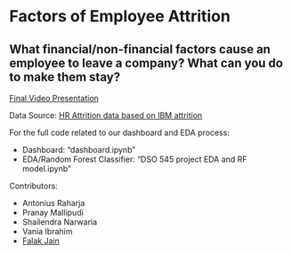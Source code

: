 # Factors of Employee Attrition

## What financial/non-financial factors cause an employee to leave a company? What can you do to make them stay?

[Final Video Presentation](https://drive.google.com/file/d/1ld8Rgv2GVvJ9a9CQn_0fx6e61D8Kb1Mm/view?usp=sharing)

Data Source: [HR Attrition data based on IBM attrition](https://www.kaggle.com/datasets/singhnproud77/hr-attrition-dataset?resource=download)

For the full code related to our dashboard and EDA process:
* Dashboard: “dashboard.ipynb”
* EDA/Random Forest Classifier: “DSO 545 project EDA and RF model.ipynb”

Contributors:
* Antonius Raharja
* Pranay Mallipudi
* Shailendra Narwaria
* Vania Ibrahim
* [Falak Jain](https://www.github.com/falakjain98)
